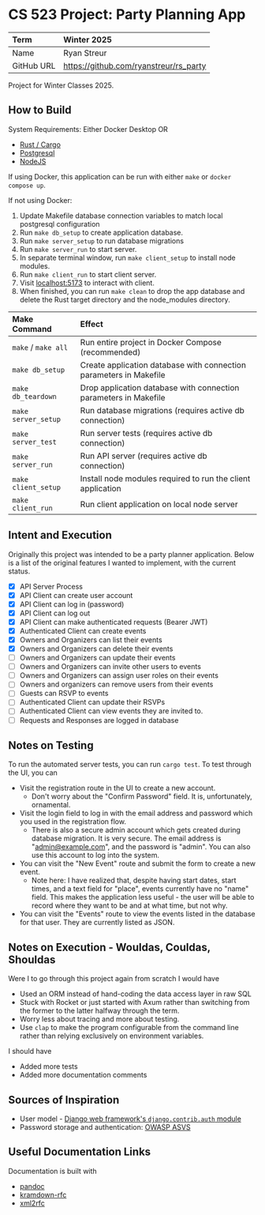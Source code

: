 # CS 523 Project: Party Planning App

| Term       | Winter 2025                            |
| :--------- | :------------------------------------- |
| Name       | Ryan Streur                            |
| GitHub URL | https://github.com/ryanstreur/rs_party |

Project for Winter Classes 2025.

## How to Build

System Requirements: Either Docker Desktop OR

- [Rust / Cargo](https://www.rust-lang.org/tools/install)
- [Postgresql](https://www.postgresql.org/download/)
- [NodeJS](https://nodejs.org/en/download)

If using Docker, this application can be run with either `make` or `docker compose up`.

If not using Docker:

1. Update Makefile database connection variables to match local postgresql configuration
2. Run `make db_setup` to create application database.
3. Run `make server_setup` to run database migrations
4. Run `make server_run` to start server.
5. In separate terminal window, run `make client_setup` to install node modules.
6. Run `make client_run` to start client server.
7. Visit [localhost:5173](http://localhost:5173) to interact with client.
8. When finished, you can run `make clean` to drop the app database and delete the Rust target directory and the node_modules directory.

| Make Command        | Effect                                                             |
| :------------------ | :----------------------------------------------------------------- |
| `make` / `make all` | Run entire project in Docker Compose (recommended)                 |
| `make db_setup`     | Create application database with connection parameters in Makefile |
| `make db_teardown`  | Drop application database with connection parameters in Makefile   |
| `make server_setup` | Run database migrations (requires active db connection)                   |
| `make server_test`  | Run server tests (requires active db connection)                   |
| `make server_run`   | Run API server (requires active db connection)                     |
| `make client_setup` | Install node modules required to run the client application        |
| `make client_run`   | Run client application on local node server                        |

## Intent and Execution

Originally this project was intended to be a party planner application. Below is a list of the original features I wanted to implement, with the current status.

- [x] API Server Process                                          
- [x] API Client can create user account                          
- [x] API Client can log in (password)                            
- [x] API Client can log out                                      
- [x] API Client can make authenticated requests (Bearer JWT)     
- [x] Authenticated Client can create events                      
- [x] Owners and Organizers can list their events                 
- [x] Owners and Organizers can delete their events               
- [ ] Owners and Organizers can update their events               
- [ ] Owners and Organizers can invite other users to events      
- [ ] Owners and Organizers can assign user roles on their events 
- [ ] Owners and organizers can remove users from their events    
- [ ] Guests can RSVP to events                                   
- [ ] Authenticated Client can update their RSVPs                 
- [ ] Authenticated Client can view events they are invited to.   
- [ ] Requests and Responses are logged in database               

## Notes on Testing

To run the automated server tests, you can run `cargo test`. To test through the UI, you can 

- Visit the registration route in the UI to create a new account.
  - Don't worry about the "Confirm Password" field. It is, unfortunately, ornamental.
- Visit the login field to log in with the email address and password which you used in the registration flow.
  - There is also a secure admin account which gets created during database migration. It is very secure. The email address is "admin@example.com", and the password is "admin". You can also use this account to log into the system.
- You can visit the "New Event" route and submit the form to create a new event.
  - Note here: I have realized that, despite having start dates, start times, and a text field for "place", events currently have no "name" field. This makes the application less useful - the user will be able to record where they want to be and at what time, but not why.
- You can visit the "Events" route to view the events listed in the database for that user. They are currently listed as JSON.

## Notes on Execution - Wouldas, Couldas, Shouldas

Were I to go through this project again from scratch I would have

- Used an ORM instead of hand-coding the data access layer in raw SQL
- Stuck with Rocket or just started with Axum rather than switching from the former to the latter halfway through the term.
- Worry less about tracing and more about testing.
- Use `clap` to make the program configurable from the command line rather than relying exclusively on environment variables.

I should have

- Added more tests
- Added more documentation comments

## Sources of Inspiration

- User model - [Django web framework's `django.contrib.auth` module](https://docs.djangoproject.com/en/5.1/ref/contrib/auth/)
- Password storage and authentication: [OWASP ASVS](https://raw.githubusercontent.com/OWASP/ASVS/v4.0.3/4.0/OWASP%20Application%20Security%20Verification%20Standard%204.0.3-en.pdf)

## Useful Documentation Links

Documentation is built with

- [pandoc](https://pandoc.org/)
- [kramdown-rfc](https://github.com/cabo/kramdown-rfc)
- [xml2rfc](https://github.com/ietf-tools/xml2rfc)
